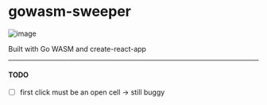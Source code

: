 # gowasm-sweeper
![image](https://user-images.githubusercontent.com/66286082/185010067-91d624e9-4d8e-4df8-872d-ce916507c782.png)

Built with Go WASM and create-react-app

---
#### TODO

- [ ] first click must be an open cell -> still buggy

